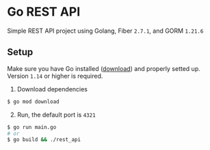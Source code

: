 # Go REST API

Simple REST API project using Golang, Fiber `2.7.1`, and GORM `1.21.6`

## Setup

Make sure you have Go installed ([download](https://golang.org/dl/)) and properly setted up. Version `1.14` or higher is required.

1. Download dependencies

```bash
$ go mod download
```

2. Run, the default port is `4321`

```bash
$ go run main.go
# or
$ go build && ./rest_api
```
